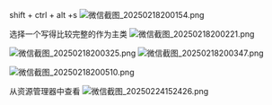 shift + ctrl + alt +s
![微信截图_20250218200154.png](https://cdn.jsdelivr.net/gh/hoo01/image_auto/%E5%BE%AE%E4%BF%A1%E6%88%AA%E5%9B%BE_20250218200154.png)

选择一个写得比较完整的作为主类
![微信截图_20250218200221.png](https://cdn.jsdelivr.net/gh/hoo01/image_auto/%E5%BE%AE%E4%BF%A1%E6%88%AA%E5%9B%BE_20250218200221.png)

![微信截图_20250218200325.png](https://cdn.jsdelivr.net/gh/hoo01/image_auto/%E5%BE%AE%E4%BF%A1%E6%88%AA%E5%9B%BE_20250218200325.png)
![微信截图_20250218200347.png](https://cdn.jsdelivr.net/gh/hoo01/image_auto/%E5%BE%AE%E4%BF%A1%E6%88%AA%E5%9B%BE_20250218200347.png)

![微信截图_20250218200510.png](https://cdn.jsdelivr.net/gh/hoo01/image_auto/%E5%BE%AE%E4%BF%A1%E6%88%AA%E5%9B%BE_20250218200510.png)

从资源管理器中查看
![微信截图_20250224152426.png](https://cdn.jsdelivr.net/gh/hoo01/image_auto/%E5%BE%AE%E4%BF%A1%E6%88%AA%E5%9B%BE_20250224152426.png)